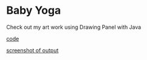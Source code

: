 # Baby Yoga

Check out my art work using Drawing Panel with Java

[code](https://github.com/darenceT/Art-by-Code/blob/master/src/prjSkyline/DrawBabyYoda.java)

[screenshot of output](https://github.com/darenceT/Art-by-Code/blob/master/output.png)
